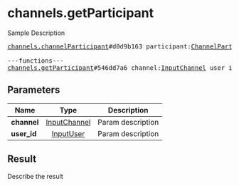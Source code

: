 # channels.getParticipant

Sample Description

<pre>
<a href="../constructor/channels.channelParticipant">channels.channelParticipant</a>#d0d9b163 participant:<a href="../type/ChannelParticipant.md">ChannelParticipant</a> users:Vector&lt;<a href="../type/User.md">User</a>&gt; = <a href="../type/channels.ChannelParticipant.md">channels.ChannelParticipant</a>;

---functions---
<a href="../method/channels.getParticipant.md">channels.getParticipant</a>#546dd7a6 channel:<a href="../type/InputChannel.md">InputChannel</a> user_id:<a href="../type/InputUser.md">InputUser</a> = <a href="../type/channels.ChannelParticipant.md">channels.ChannelParticipant</a>;
</pre>

## Parameters

| Name | Type | Description |
|------|:----:|-------------|
| **channel** | [InputChannel](../type/InputChannel.md) | Param description |
| **user_id** | [InputUser](../type/InputUser.md) | Param description |

## Result

Describe the result

